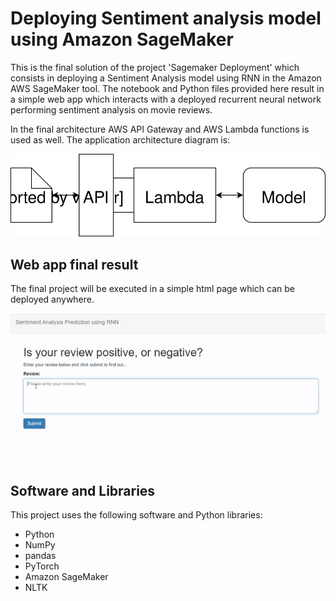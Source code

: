 # Deploying Sentiment analysis model using Amazon SageMaker

This is the final solution of the project 'Sagemaker Deployment' which consists in deploying a Sentiment Analysis model using RNN in the Amazon AWS SageMaker tool. The notebook and Python files provided here result in a simple web app which interacts with a deployed recurrent neural network performing sentiment analysis on movie reviews.

In the final architecture AWS API Gateway and AWS Lambda functions is used as well. The application architecture diagram is:

![Web app Diagram](./Web&#32;App&#32;Diagram.svg) 

## Web app final result

The final project will be executed in a simple html page which can be deployed anywhere.

![Web app example](./webapp.gif) 

## Software and Libraries

This project uses the following software and Python libraries:

- Python
- NumPy
- pandas
- PyTorch
- Amazon SageMaker
- NLTK




